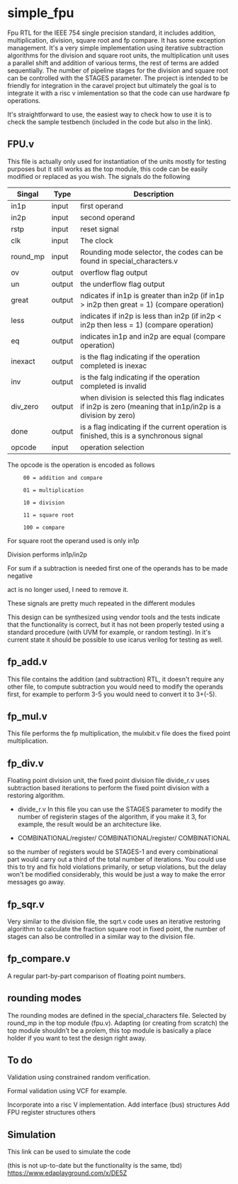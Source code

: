 # simple_fpu
Fpu RTL for the IEEE 754 single precision standard, it includes addition, multiplication, division, square root and fp compare. It has some exception management. It's a very simple implementation using iterative subtraction algorithms for the division and square root units, the multiplication unit uses a parallel shift and addition of various terms, the rest of terms are added sequentially. The number of pipeline stages for the division and square root can be controlled with the STAGES parameter. The project is intended to be friendly for integration in the caravel project but ultimately the goal is to integrate it with a risc v imlementation so that the code can use hardware fp operations.

It's straightforward to use, the easiest way to check how to use it is to check the sample testbench (included in the code but also in the link).
## FPU.v
This file is actually only used for instantiation of the units mostly for testing purposes but it still works as the top module, this code can be easily modified or replaced as you wish.
The signals do the following 


| Singal | Type | Description |
| --- | --- |---|
| in1p | input | first operand |
| in2p | input | second operand |
| rstp | input | reset signal |
| clk  | input |The clock |
| round_mp  | input | Rounding mode selector, the codes can be found in special_characters.v |
| ov | output | overflow flag output |
| un  | output | the underflow flag output |
|great  | output | ndicates if in1p is greater than in2p (if in1p > in2p then great = 1) (compare operation) |
| less  | output |indicates if in2p is less than in2p (if in2p < in2p then less = 1)  (compare operation) |
| eq  | output | indicates in1p and in2p are equal  (compare operation) |
| inexact | output |  is the flag indicating if the operation completed is inexac |
| inv | output | is the falg indicating if the operation  completed is invalid |
| div_zero | output | when division is selected this flag indicates if in2p is zero (meaning that in1p/in2p is a division by zero) |
| done | output | is a flag indicating if the current operation is finished, this is a synchronous signal |
| opcode | input | operation selection |

The opcode is the operation is encoded as follows

         00 = addition and compare
         
         01 = multiplication
         
         10 = division
         
         11 = square root

         100 = compare
         
         
For square root the operand used is only in1p

Division performs in1p/in2p

For sum if a subtraction is needed first one of the operands has to be made negative

act is no longer used, I need to remove it.

These signals are pretty much repeated in the different modules

This design can be synthesized using vendor tools and the tests indicate that the functionality is correct, but it has not been properly tested using a standard procedure (with UVM for example, or random testing).
In it's current state it should be possible to use icarus verilog for testing as well.
## fp_add.v
This file contains the addition (and subtraction) RTL, it doesn't require any other file, to compute subtraction you would need to modify the operands first, for example to perform 3-5 you would need to convert it to 3+(-5).
## fp_mul.v
This file performs the fp multiplication, the mulxbit.v file does the fixed point multiplication.
## fp_div.v
Floating point division unit, the fixed point division file divide_r.v uses subtraction based iterations to perform the fixed point division with a restoring algorithm.
+ divide_r.v 
       In this file you can use the STAGES parameter to modify the number of registerin stages of the algorithm, if you make it 3, for example, the result would be an
       architecture like.
* COMBINATIONAL/register/ COMBINATIONAL/register/ COMBINATIONAL

so the number of registers would be STAGES-1 and every combinational part would carry out a third of the total number of iterations.
You could use this to try and fix hold violations primarily, or setup violations, but the delay won't be modified considerably, this would be just a way to make         the error messages go away.
                              
## fp_sqr.v
Very similar to the division file, the sqrt.v code uses an iterative restoring algorithm to calculate the fraction square root in fixed point, the number of stages can also be controlled in a similar way to the division file.
## fp_compare.v 
A regular part-by-part comparison of floating point numbers.
## rounding modes
The rounding modes are defined in the special_characters file. Selected by round_mp in the top module (fpu.v).
Adapting (or creating from scratch) the top module shouldn't be a prolem, this top module is basically a place holder if you want to test the design right away.
## To do 
Validation using constrained random verification.

Formal validation using VCF for example.

Incorporate into a risc V implementation.
         Add interface (bus) structures
         Add FPU register structures
         others

## Simulation
This link can be used to simulate the code

(this is not up-to-date but the functionality is the same, tbd)
https://www.edaplayground.com/x/DE5Z
    
